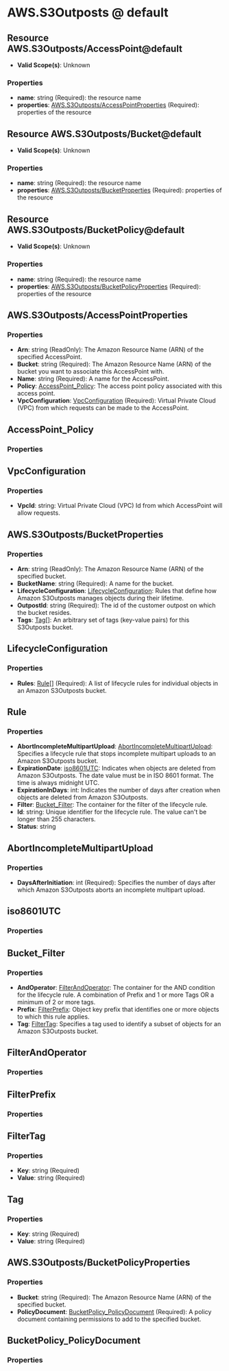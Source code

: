 # AWS.S3Outposts @ default

## Resource AWS.S3Outposts/AccessPoint@default
* **Valid Scope(s)**: Unknown
### Properties
* **name**: string (Required): the resource name
* **properties**: [AWS.S3Outposts/AccessPointProperties](#awss3outpostsaccesspointproperties) (Required): properties of the resource

## Resource AWS.S3Outposts/Bucket@default
* **Valid Scope(s)**: Unknown
### Properties
* **name**: string (Required): the resource name
* **properties**: [AWS.S3Outposts/BucketProperties](#awss3outpostsbucketproperties) (Required): properties of the resource

## Resource AWS.S3Outposts/BucketPolicy@default
* **Valid Scope(s)**: Unknown
### Properties
* **name**: string (Required): the resource name
* **properties**: [AWS.S3Outposts/BucketPolicyProperties](#awss3outpostsbucketpolicyproperties) (Required): properties of the resource

## AWS.S3Outposts/AccessPointProperties
### Properties
* **Arn**: string (ReadOnly): The Amazon Resource Name (ARN) of the specified AccessPoint.
* **Bucket**: string (Required): The Amazon Resource Name (ARN) of the bucket you want to associate this AccessPoint with.
* **Name**: string (Required): A name for the AccessPoint.
* **Policy**: [AccessPoint_Policy](#accesspointpolicy): The access point policy associated with this access point.
* **VpcConfiguration**: [VpcConfiguration](#vpcconfiguration) (Required): Virtual Private Cloud (VPC) from which requests can be made to the AccessPoint.

## AccessPoint_Policy
### Properties

## VpcConfiguration
### Properties
* **VpcId**: string: Virtual Private Cloud (VPC) Id from which AccessPoint will allow requests.

## AWS.S3Outposts/BucketProperties
### Properties
* **Arn**: string (ReadOnly): The Amazon Resource Name (ARN) of the specified bucket.
* **BucketName**: string (Required): A name for the bucket.
* **LifecycleConfiguration**: [LifecycleConfiguration](#lifecycleconfiguration): Rules that define how Amazon S3Outposts manages objects during their lifetime.
* **OutpostId**: string (Required): The id of the customer outpost on which the bucket resides.
* **Tags**: [Tag](#tag)[]: An arbitrary set of tags (key-value pairs) for this S3Outposts bucket.

## LifecycleConfiguration
### Properties
* **Rules**: [Rule](#rule)[] (Required): A list of lifecycle rules for individual objects in an Amazon S3Outposts bucket.

## Rule
### Properties
* **AbortIncompleteMultipartUpload**: [AbortIncompleteMultipartUpload](#abortincompletemultipartupload): Specifies a lifecycle rule that stops incomplete multipart uploads to an Amazon S3Outposts bucket.
* **ExpirationDate**: [iso8601UTC](#iso8601utc): Indicates when objects are deleted from Amazon S3Outposts. The date value must be in ISO 8601 format. The time is always midnight UTC.
* **ExpirationInDays**: int: Indicates the number of days after creation when objects are deleted from Amazon S3Outposts.
* **Filter**: [Bucket_Filter](#bucketfilter): The container for the filter of the lifecycle rule.
* **Id**: string: Unique identifier for the lifecycle rule. The value can't be longer than 255 characters.
* **Status**: string

## AbortIncompleteMultipartUpload
### Properties
* **DaysAfterInitiation**: int (Required): Specifies the number of days after which Amazon S3Outposts aborts an incomplete multipart upload.

## iso8601UTC
### Properties

## Bucket_Filter
### Properties
* **AndOperator**: [FilterAndOperator](#filterandoperator): The container for the AND condition for the lifecycle rule. A combination of Prefix and 1 or more Tags OR a minimum of 2 or more tags.
* **Prefix**: [FilterPrefix](#filterprefix): Object key prefix that identifies one or more objects to which this rule applies.
* **Tag**: [FilterTag](#filtertag): Specifies a tag used to identify a subset of objects for an Amazon S3Outposts bucket.

## FilterAndOperator
### Properties

## FilterPrefix
### Properties

## FilterTag
### Properties
* **Key**: string (Required)
* **Value**: string (Required)

## Tag
### Properties
* **Key**: string (Required)
* **Value**: string (Required)

## AWS.S3Outposts/BucketPolicyProperties
### Properties
* **Bucket**: string (Required): The Amazon Resource Name (ARN) of the specified bucket.
* **PolicyDocument**: [BucketPolicy_PolicyDocument](#bucketpolicypolicydocument) (Required): A policy document containing permissions to add to the specified bucket.

## BucketPolicy_PolicyDocument
### Properties

